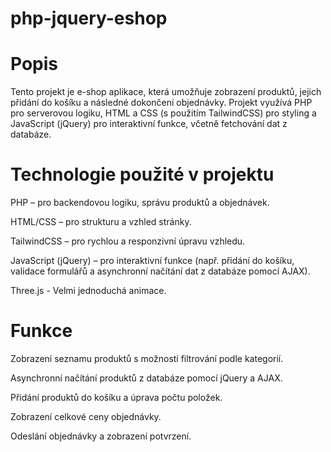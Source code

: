 # php-jquery-eshop

# Popis
Tento projekt je e-shop aplikace, která umožňuje zobrazení produktů, jejich přidání do košíku a následné dokončení objednávky. Projekt využívá PHP pro serverovou logiku, HTML a CSS (s použitím TailwindCSS) pro styling a JavaScript (jQuery) pro interaktivní funkce, včetně fetchování dat z databáze.

# Technologie použité v projektu
PHP – pro backendovou logiku, správu produktů a objednávek.

HTML/CSS – pro strukturu a vzhled stránky.

TailwindCSS – pro rychlou a responzivní úpravu vzhledu.

JavaScript (jQuery) – pro interaktivní funkce (např. přidání do košíku, validace formulářů a asynchronní načítání dat z databáze pomocí AJAX).

Three.js - Velmi jednoduchá animace.

# Funkce
Zobrazení seznamu produktů s možností filtrování podle kategorií.

Asynchronní načítání produktů z databáze pomocí jQuery a AJAX.

Přidání produktů do košíku a úprava počtu položek.

Zobrazení celkové ceny objednávky.

Odeslání objednávky a zobrazení potvrzení.
